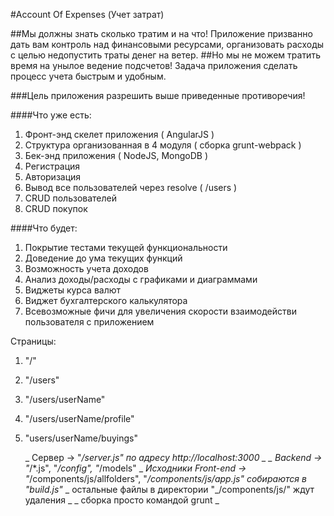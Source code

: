 #Account Of Expenses (Учет затрат)


##Мы должны знать сколько тратим и на что!
Приложение призванно дать вам контроль над финансовыми ресурсами, организовать расходы с целью недопустить траты денег на ветер. 
##Но мы не можем тратить время на унылое ведение подсчетов!
Задача приложения сделать процесс учета быстрым и удобным.
    
###Цель приложения разрешить выше приведенные противоречия!   

####Что уже есть:
1. Фронт-энд скелет приложения ( AngularJS )
2. Структура организованная в 4 модуля ( сборка grunt-webpack )
3. Бек-энд приложения ( NodeJS, MongoDB )
4. Регистрация
5. Авторизация
6. Вывод все пользователей через resolve ( /users )
7. CRUD пользователей
8. CRUD покупок
    
####Что будет:
1. Покрытие тестами текущей функциональности
2. Доведение до ума текущих функций
3. Возможность учета доходов
4. Анализ доходы/расходы с графиками и диаграммами
5. Виджеты курса валют
6. Виджет бухгалтерского калькулятора
7. Всевозможные фичи для увеличения скорости взаимодействи пользователя с приложением
    
Страницы:

1. "/"
2. "/users"
3. "/users/userName"
4. "/users/userName/profile"
5. "users/userName/buyings"

    _ Сервер -> "_/server.js" по адресу http://localhost:3000 _
    _ Backend -> "_/*.js", "_/config", "_/models" _
    _Исходники Front-end -> "_/components/js/allfolders", "_/components/js/app.js" собираются в "build.js"_
    _ остальные файлы в директории "_/components/js/" ждут удаления _
    _ сборка просто командой grunt _